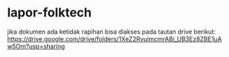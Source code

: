 # lapor-folktech
jika dokumen ada ketidak rapihan bisa diakses pada tautan drive berikut:
https://drive.google.com/drive/folders/1XeZ2RvuimcmrABi_UB3Ez8ZBE1uAw5Om?usp=sharing
